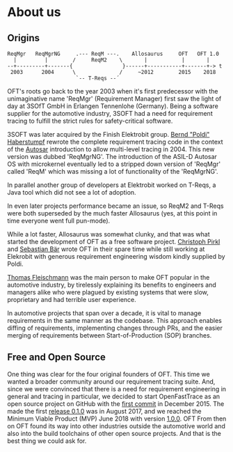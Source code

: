 
# About us

## Origins

```
ReqMgr   ReqMgrNG     .--- ReqM ---.    Allosaurus     OFT   OFT 1.0
  |         |        /     ReqM2    \       |           |       |
--+---------+-------{                }------+-----------+-------+-> t
 2003      2004      \              /     ~2012        2015    2018
                      `-- T-Reqs --´
```

OFT's roots go back to the year 2003 when it's first predecessor with the unimaginative name 'ReqMgr' (Requirement Manager) first saw the light of day at 3SOfT GmbH in Erlangen Tennenlohe (Germany). Being a software supplier for the automotive industry, 3SOFT had a need for requirement tracing to fulfill the strict rules for safety-critical software.

3SOFT was later acquired by the Finish Elektrobit group. [Bernd "Poldi" Haberstumpf](https://github.com/poldi2015) rewrote the complete requirement tracing code in the context of the [Autosar](https://www.autosar.org/) introduction to allow multi-level tracing in 2004. This new version was dubbed 'ReqMgrNG'. The introduction of the ASIL-D Autosar OS with microkernel eventually led to a stripped down version of 'ReqMgr' called 'ReqM' which was missing a lot of functionality of the 'ReqMgrNG'.

In parallel another group of developers at Elektrobit worked on T-Reqs, a Java tool which did not see a lot of adoption.

In even later projects performance became an issue, so ReqM2 and T-Reqs were both superseded by the much faster Allosaurus (yes, at this point in time everyone went full pun-mode).

While a lot faster, Allosaurus was somewhat clunky, and that was what started the development of OFT as a free software project. [Christoph Pirkl](https://github.com/kaklakariada/) and [Sebastian Bär](https://github.com/redcatbear) wrote OFT in their spare time while still working at Elekrobit with generous requirement engineering wisdom kindly supplied by Poldi.

[Thomas Fleischmann](https://github.com/quarterbit) was the main person to make OFT popular in the automotive industry, by tirelessly explaining its benefits to engineers and managers alike who were plagued by existing systems that were slow, proprietary and had terrible user experience.

In automotive projects that span over a decade, it is vital to manage requirements in the same manner as the codebase. This approach enables diffing of requirements, implementing changes through PRs, and the easier merging of requirements between Start-of-Production (SOP) branches.

## Free and Open Source

One thing was clear for the four original founders of OFT. This time we wanted a broader community around our requirement tracing suite. And, since we were convinced that there is a need for requirement engineering in general and tracing in particular, we decided to start OpenFastTrace as an open source project on GitHub with the [first commit](https://github.com/itsallcode/openfasttrace/commit/f4e9167cedad499c168ab4bb9a4e20d762f33f8b) in December 2015. The made the first [release 0.1.0](https://github.com/itsallcode/openfasttrace/releases/tag/0.1.0) was in August 2017, and we reached the Minimum Viable Product (MVP) June 2018 with version [1.0.0](https://github.com/itsallcode/openfasttrace/releases/tag/1.0.0). OFT From then on OFT found its way into other industries outside  the automotive world and also into the build toolchains of other open source projects. And that is the best thing we could ask for.
